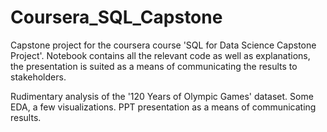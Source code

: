 # Coursera_SQL_Capstone
Capstone project for the coursera course 'SQL for Data Science Capstone Project'.
Notebook contains all the relevant code as well as explanations, the presentation is suited as a means of communicating the results to stakeholders. 

Rudimentary analysis of the '120 Years of Olympic Games' dataset. Some EDA, a few visualizations. PPT presentation as a means of communicating results. 
